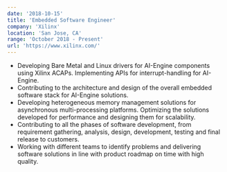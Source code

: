 ```yaml
---
date: '2018-10-15'
title: 'Embedded Software Engineer'
company: 'Xilinx'
location: 'San Jose, CA'
range: 'October 2018 - Present'
url: 'https://www.xilinx.com/'
---
```


- Developing Bare Metal and Linux drivers for AI-Engine components using Xilinx ACAPs. Implementing APIs for interrupt-handling for AI- Engine.
- Contributing to the architecture and design of the overall embedded software stack for AI-Engine solutions.
- Developing heterogeneous memory management solutions for asynchronous multi-processing platforms. Optimizing the solutions developed for
  performance and designing them for scalability.
- Contributing to all the phases of software development, from requirement gathering, analysis, design, development, testing and final release to
  customers.
- Working with different teams to identify problems and delivering software solutions in line with product roadmap on time with high quality.
